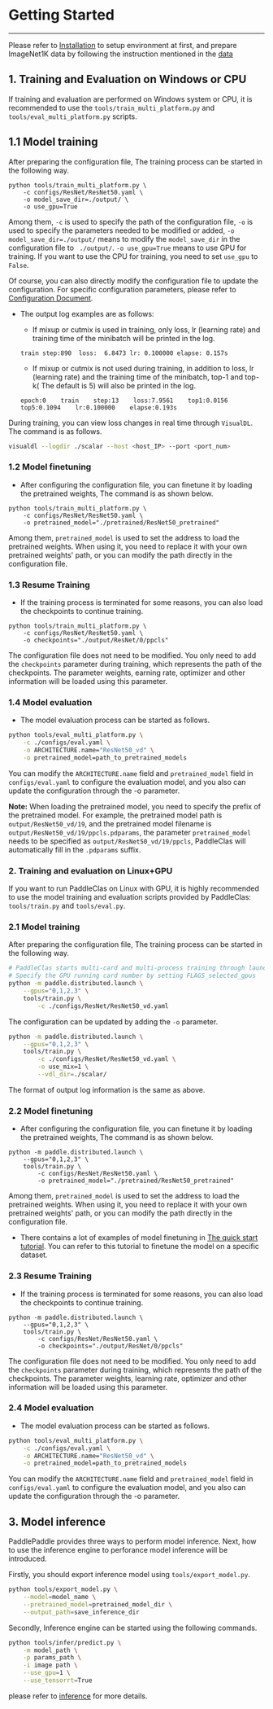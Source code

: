 # Getting Started
---
Please refer to [Installation](install.md) to setup environment at first, and prepare ImageNet1K data by following the instruction mentioned in the [data](data.md)

## 1. Training and Evaluation on Windows or CPU

If training and evaluation are performed on Windows system or CPU, it is recommended to use the `tools/train_multi_platform.py` and `tools/eval_multi_platform.py` scripts.


## 1.1 Model training

After preparing the configuration file, The training process can be started in the following way.

```
python tools/train_multi_platform.py \
    -c configs/ResNet/ResNet50.yaml \
    -o model_save_dir=./output/ \
    -o use_gpu=True
```

Among them, `-c` is used to specify the path of the configuration file, `-o` is used to specify the parameters needed to be modified or added, `-o model_save_dir=./output/` means to modify the `model_save_dir` in the configuration file to ` ./output/`. `-o use_gpu=True` means to use GPU for training. If you want to use the CPU for training, you need to set `use_gpu` to `False`.


Of course, you can also directly modify the configuration file to update the configuration. For specific configuration parameters, please refer to [Configuration Document](config.md).

* The output log examples are as follows:
    * If mixup or cutmix is used in training, only loss, lr (learning rate) and training time of the minibatch will be printed in the log.

    ```
    train step:890  loss:  6.8473 lr: 0.100000 elapse: 0.157s
    ```

    * If mixup or cutmix is not used during training, in addition to loss, lr (learning rate) and the training time of the minibatch, top-1 and top-k( The default is 5) will also be printed in the log.

    ```
    epoch:0    train    step:13    loss:7.9561    top1:0.0156    top5:0.1094    lr:0.100000    elapse:0.193s
    ```

During training, you can view loss changes in real time through `VisualDL`. The command is as follows.

```bash
visualdl --logdir ./scalar --host <host_IP> --port <port_num>
```

### 1.2 Model finetuning

* After configuring the configuration file, you can finetune it by loading the pretrained weights, The command is as shown below.

```
python tools/train_multi_platform.py \
    -c configs/ResNet/ResNet50.yaml \
    -o pretrained_model="./pretrained/ResNet50_pretrained"
```

Among them, `pretrained_model` is used to set the address to load the pretrained weights. When using it, you need to replace it with your own pretrained weights' path, or you can modify the path directly in the configuration file.

### 1.3 Resume Training

* If the training process is terminated for some reasons, you can also load the checkpoints to continue training.

```
python tools/train_multi_platform.py \
    -c configs/ResNet/ResNet50.yaml \
    -o checkpoints="./output/ResNet/0/ppcls"
```

The configuration file does not need to be modified. You only need to add the `checkpoints` parameter during training, which represents the path of the checkpoints. The parameter weights, earning rate, optimizer and other information will be loaded using this parameter.


### 1.4 Model evaluation

* The model evaluation process can be started as follows.

```bash
python tools/eval_multi_platform.py \
    -c ./configs/eval.yaml \
    -o ARCHITECTURE.name="ResNet50_vd" \
    -o pretrained_model=path_to_pretrained_models
```

You can modify the `ARCHITECTURE.name` field and `pretrained_model` field in `configs/eval.yaml` to configure the evaluation model, and you also can update the configuration through the -o parameter.


**Note:** When loading the pretrained model, you need to specify the prefix of the pretrained model. For example, the pretrained model path is `output/ResNet50_vd/19`, and the pretrained model filename is `output/ResNet50_vd/19/ppcls.pdparams`, the parameter `pretrained_model` needs to be specified as `output/ResNet50_vd/19/ppcls`, PaddleClas will automatically fill in the `.pdparams` suffix.

### 2. Training and evaluation on Linux+GPU

If you want to run PaddleClas on Linux with GPU, it is highly recommended to use the model training and evaluation scripts provided by PaddleClas: `tools/train.py` and `tools/eval.py`.

### 2.1 Model training

After preparing the configuration file, The training process can be started in the following way.

```bash
# PaddleClas starts multi-card and multi-process training through launch
# Specify the GPU running card number by setting FLAGS_selected_gpus
python -m paddle.distributed.launch \
    --gpus="0,1,2,3" \
    tools/train.py \
        -c ./configs/ResNet/ResNet50_vd.yaml
```

The configuration can be updated by adding the `-o` parameter.

```bash
python -m paddle.distributed.launch \
    --gpus="0,1,2,3" \
    tools/train.py \
        -c ./configs/ResNet/ResNet50_vd.yaml \
        -o use_mix=1 \
        --vdl_dir=./scalar/
```

The format of output log information is the same as above.



### 2.2 Model finetuning

* After configuring the configuration file, you can finetune it by loading the pretrained weights, The command is as shown below.

```
python -m paddle.distributed.launch \
    --gpus="0,1,2,3" \
    tools/train.py \
        -c configs/ResNet/ResNet50.yaml \
        -o pretrained_model="./pretrained/ResNet50_pretrained"
```

Among them, `pretrained_model` is used to set the address to load the pretrained weights. When using it, you need to replace it with your own pretrained weights' path, or you can modify the path directly in the configuration file.

* There contains a lot of examples of model finetuning in [The quick start tutorial](./quick_start_en.md). You can refer to this tutorial to finetune the model on a specific dataset.

### 2.3 Resume Training

* If the training process is terminated for some reasons, you can also load the checkpoints to continue training.

```
python -m paddle.distributed.launch \
    --gpus="0,1,2,3" \
    tools/train.py \
        -c configs/ResNet/ResNet50.yaml \
        -o checkpoints="./output/ResNet/0/ppcls"
```

The configuration file does not need to be modified. You only need to add the `checkpoints` parameter during training, which represents the path of the checkpoints. The parameter weights, learning rate, optimizer and other information will be loaded using this parameter.

### 2.4 Model evaluation

* The model evaluation process can be started as follows.

```bash
python tools/eval_multi_platform.py \
    -c ./configs/eval.yaml \
    -o ARCHITECTURE.name="ResNet50_vd" \
    -o pretrained_model=path_to_pretrained_models
```

You can modify the `ARCHITECTURE.name` field and `pretrained_model` field in `configs/eval.yaml` to configure the evaluation model, and you also can update the configuration through the -o parameter.


## 3. Model inference

PaddlePaddle provides three ways to perform model inference. Next, how to use the inference engine to perforance model inference will be introduced.

Firstly, you should export inference model using `tools/export_model.py`.

```bash
python tools/export_model.py \
    --model=model_name \
    --pretrained_model=pretrained_model_dir \
    --output_path=save_inference_dir

```

Secondly, Inference engine can be started using the following commands.

```bash
python tools/infer/predict.py \
    -m model_path \
    -p params_path \
    -i image path \
    --use_gpu=1 \
    --use_tensorrt=True
```
please refer to [inference](../extension/paddle_inference_en.md) for more details.
